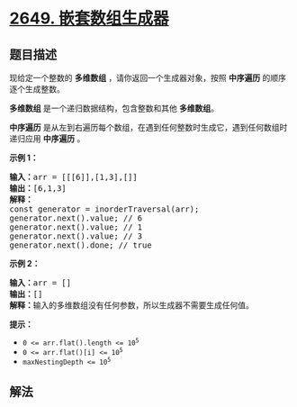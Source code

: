 # [2649. 嵌套数组生成器](https://leetcode.cn/problems/nested-array-generator)

## 题目描述

<p>现给定一个整数的 <strong>多维数组</strong> ，请你返回一个生成器对象，按照&nbsp;<strong>中序遍历</strong> 的顺序逐个生成整数。</p>

<p><strong>多维数组</strong> 是一个递归数据结构，包含整数和其他 <strong>多维数组</strong>。</p>

<p><strong>中序遍历</strong> 是从左到右遍历每个数组，在遇到任何整数时生成它，遇到任何数组时递归应用 <strong>中序遍历</strong> 。</p>

<p><strong>示例 1：</strong></p>

<pre>
<b>输入：</b>arr = [[[6]],[1,3],[]]
<b>输出：</b>[6,1,3]
<strong>解释：</strong>
const generator = inorderTraversal(arr);
generator.next().value; // 6
generator.next().value; // 1
generator.next().value; // 3
generator.next().done; // true
</pre>

<p><strong>示例 2：</strong></p>

<pre>
<b>输入：</b>arr = []
<b>输出：</b>[]
<b>解释：</b>输入的多维数组没有任何参数，所以生成器不需要生成任何值。
</pre>

<p><strong>提示：</strong></p>

<ul>
	<li><code>0 &lt;= arr.flat().length &lt;= 10<sup>5</sup></code></li>
	<li><code>0 &lt;= arr.flat()[i]&nbsp;&lt;= 10<sup>5</sup></code></li>
	<li><code>maxNestingDepth &lt;= 10<sup>5</sup></code></li>
</ul>

## 解法

